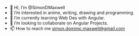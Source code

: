 - 👋 Hi, I’m @SimonDMaxwell
- 👀 I’m interested in anime, writing, drawing and programming.
- 🌱 I’m currently learning Web Des with Angular.
- 💞️ I’m looking to collaborate on Angular Projects.
- 📫 How to reach me simon.dominic.maxwell@gmail.com

<!---
SimonDMaxwell/SimonDMaxwell is a ✨ special ✨ repository because its `README.md` (this file) appears on your GitHub profile.
You can click the Preview link to take a look at your changes.
--->
